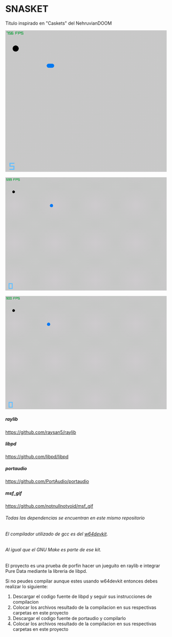 # SNASKET
Titulo inspirado en "Caskets" del NehruvianDOOM

![demostracion gif](demos_gif/gif_snasket_1698903799.gif)

![demostracion gif](demos_gif/gif_snasket_1698888589.gif)

![demostracion gif](demos_gif/gif_snasket_1698887930.gif)

##### raylib
<https://github.com/raysan5/raylib>
##### libpd
<https://github.com/libpd/libpd>
##### portaudio
<https://github.com/PortAudio/portaudio>
##### msf_gif
<https://github.com/notnullnotvoid/msf_gif>


###### Todas las dependencias se encuentran en este mismo repositorio
###### El compilador utilizado de gcc es del [w64devkit](https://github.com/skeeto/w64devkit).
###### Al igual que el GNU Make es parte de ese kit.

El proyecto es una prueba de porfin hacer un jueguito en raylib e integrar Pure Data mediante la libreria de libpd. 

Si no peudes compilar aunque estes usando w64devkit entonces debes
realizar lo siguiente:
1. Descargar el codigo fuente de libpd y seguir sus instrucciones de compilacion
2. Colocar los archivos resultado de la compilacion en sus respectivas carpetas en este proyecto
3. Descargar el codigo fuente de portaudio y compilarlo
4. Colocar los archivos resultado de la compilacion en sus respectivas carpetas en este proyecto   
